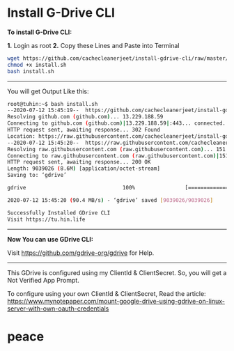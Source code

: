 # Install G-Drive CLI

**To install G-Drive CLI:**

**1.** Login as root
**2.** Copy these Lines and Paste into Terminal
```bash
wget https://github.com/cachecleanerjeet/install-gdrive-cli/raw/master/install.sh
chmod +x install.sh
bash install.sh
```


------------

You will get Output Like this:
```bash
root@tuhin:~$ bash install.sh
--2020-07-12 15:45:19--  https://github.com/cachecleanerjeet/install-gdrive-cli/raw/upload/gdrive
Resolving github.com (github.com)... 13.229.188.59
Connecting to github.com (github.com)|13.229.188.59|:443... connected.
HTTP request sent, awaiting response... 302 Found
Location: https://raw.githubusercontent.com/cachecleanerjeet/install-gdrive-cli/upload/gdrive [following]
--2020-07-12 15:45:20--  https://raw.githubusercontent.com/cachecleanerjeet/install-gdrive-cli/upload/gdrive
Resolving raw.githubusercontent.com (raw.githubusercontent.com)... 151.101.0.133, 151.101.64.133, 151.101.128.133, ...
Connecting to raw.githubusercontent.com (raw.githubusercontent.com)|151.101.0.133|:443... connected.
HTTP request sent, awaiting response... 200 OK
Length: 9039026 (8.6M) [application/octet-stream]
Saving to: ‘gdrive’

gdrive                               100%                [======================================>]   8.62M  --.-KB/s    in 0.1s

2020-07-12 15:45:20 (90.4 MB/s) - ‘gdrive’ saved [9039026/9039026]

Successfully Installed GDrive CLI
Visit https://tu.hin.life
```


------------

**Now You can use GDrive CLI:**

Visit https://github.com/gdrive-org/gdrive for Help.

------------

This GDrive is configured using my ClientId & ClientSecret. So, you will get a Not Verified App Prompt.

To configure using your own ClientId & ClientSecret, Read the article:
https://www.mynotepaper.com/mount-google-drive-using-gdrive-on-linux-server-with-own-oauth-credentials

# peace

